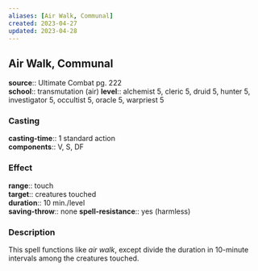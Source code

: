 ```yaml
---
aliases: [Air Walk, Communal]
created: 2023-04-27
updated: 2023-04-28
---
```


## Air Walk, Communal

**source**:: Ultimate Combat pg. 222  
**school**:: transmutation (air)
**level**:: alchemist 5, cleric 5, druid 5, hunter 5, investigator 5, occultist 5, oracle 5, warpriest 5

### Casting

**casting-time**:: 1 standard action  
**components**:: V, S, DF

### Effect

**range**:: touch  
**target**:: creatures touched  
**duration**:: 10 min./level  
**saving-throw**:: none
**spell-resistance**:: yes (harmless)

### Description

This spell functions like *air walk*, except divide the duration in 10-minute intervals among the creatures touched.

